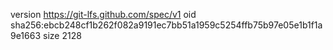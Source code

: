 version https://git-lfs.github.com/spec/v1
oid sha256:ebcb248cf1b262f082a9191ec7bb51a1959c5254ffb75b97e05e1b1f1a9e1663
size 2128
